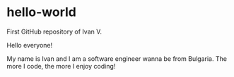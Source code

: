 # hello-world
First GitHub repository of Ivan V.

Hello everyone!

My name is Ivan and I am a software engineer wanna be from Bulgaria.
The more I code, the more I enjoy coding!
